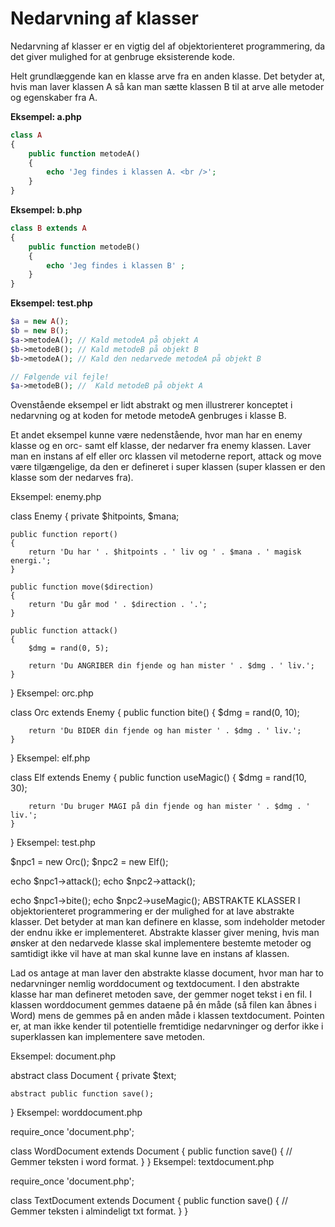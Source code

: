 # Nedarvning af klasser
Nedarvning af klasser er en vigtig del af objektorienteret programmering, da det giver mulighed for at genbruge eksisterende kode. 

Helt grundlæggende kan en klasse arve fra en anden klasse. Det betyder at, hvis man laver klassen A så kan man sætte klassen B til at arve alle metoder og egenskaber fra A.

**Eksempel: a.php**
```php
class A
{
    public function metodeA()
    {
        echo 'Jeg findes i klassen A. <br />';         
    }
}
```
**Eksempel: b.php**
```php
class B extends A
{
    public function metodeB()
    {
        echo 'Jeg findes i klassen B' ;
    }
}
```
**Eksempel: test.php**
```php
$a = new A();
$b = new B();
$a->metodeA(); // Kald metodeA på objekt A
$b->metodeB(); // Kald metodeB på objekt B
$b->metodeA(); // Kald den nedarvede metodeA på objekt B

// Følgende vil fejle!
$a->metodeB(); //  Kald metodeB på objekt A
```
Ovenstående eksempel er lidt abstrakt og men illustrerer konceptet i nedarvning og at koden for metode metodeA genbruges i klasse B.

Et andet eksempel kunne være nedenstående, hvor man har en enemy klasse og en orc- samt elf klasse, der nedarver fra enemy klassen. Laver man en instans af elf eller orc klassen vil metoderne report, attack og move være tilgængelige, da den er defineret i super klassen (super klassen er den klasse som der nedarves fra).

Eksempel: enemy.php

class Enemy
{
    private $hitpoints, $mana;
 
    public function report()
    {
        return 'Du har ' . $hitpoints . ' liv og ' . $mana . ' magisk energi.';
    }
 
    public function move($direction)
    {
        return 'Du går mod ' . $direction . '.';
    }
 
    public function attack()
    {
        $dmg = rand(0, 5);
 
        return 'Du ANGRIBER din fjende og han mister ' . $dmg . ' liv.';
    }
}
Eksempel: orc.php

class Orc extends Enemy
{
    public function bite()
    {
	$dmg = rand(0, 10);
 
        return 'Du BIDER din fjende og han mister ' . $dmg . ' liv.';
    }
}
Eksempel: elf.php

class Elf extends Enemy
{
    public function useMagic()
    {
	$dmg = rand(10, 30);
 
        return 'Du bruger MAGI på din fjende og han mister ' . $dmg . ' liv.';
    }
}
Eksempel: test.php

$npc1 = new Orc();
$npc2 = new Elf();
 
echo $npc1->attack();
echo $npc2->attack();
 
echo $npc1->bite();
echo $npc2->useMagic();
ABSTRAKTE KLASSER
I objektorienteret programmering er der mulighed for at lave abstrakte klasser. Det betyder at man kan definere en klasse, som indeholder metoder der endnu ikke er implementeret. Abstrakte klasser giver mening, hvis man ønsker at den nedarvede klasse skal implementere bestemte metoder og samtidigt ikke vil have at man skal kunne lave en instans af klassen.

Lad os antage at man laver den abstrakte klasse document, hvor man har to nedarvninger nemlig worddocument og textdocument. I den abstrakte klasse har man defineret metoden save, der gemmer noget tekst i en fil. I klassen worddocument gemmes dataene på én måde (så filen kan åbnes i Word) mens de gemmes på en anden måde i klassen textdocument. Pointen er, at man ikke kender til potentielle fremtidige nedarvninger og derfor ikke i superklassen kan implementere save metoden.

Eksempel: document.php

abstract class Document
{
    private $text;
 
    abstract public function save();
}
Eksempel: worddocument.php

require_once 'document.php';
 
class WordDocument extends Document
{
    public function save()
    {
        // Gemmer teksten i word format.
    }
}
Eksempel: textdocument.php

require_once 'document.php';
 
class TextDocument extends Document
{
    public function save()
    {
        // Gemmer teksten i almindeligt txt format.
    }
}
